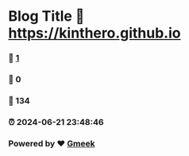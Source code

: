 # Blog Title :link: https://kinthero.github.io 
### :page_facing_up: [1](https://kinthero.github.io/tag.html) 
### :speech_balloon: 0 
### :hibiscus: 134 
### :alarm_clock: 2024-06-21 23:48:46 
### Powered by :heart: [Gmeek](https://github.com/Meekdai/Gmeek)
